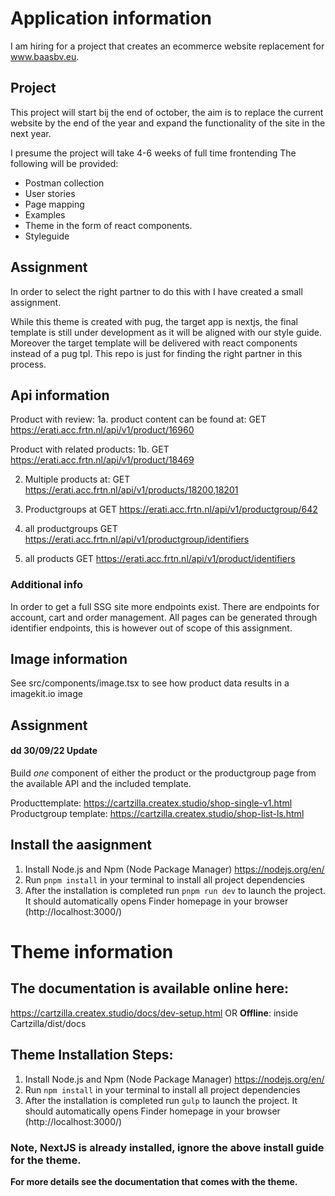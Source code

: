 # Application information

I am hiring for a project that creates an ecommerce website replacement for www.baasbv.eu. 

## Project
This project will start bij the end of october, the aim is to replace the current website by the end of the year and expand the functionality of the site in the next year. 

I presume the project will take 4-6 weeks of full time frontending
The following will be provided:

- Postman collection
- User stories
- Page mapping
- Examples
- Theme in the form of react components.
- Styleguide

## Assignment
In order to select the right partner to do this with I have created a small assignment.

While this theme is created with pug, the target app is nextjs, the final template is still under development as it will be aligned with our style guide. Moreover the target template will be delivered with 
react components instead of a pug tpl. This repo is just for finding the right partner in this process.

## Api information

Product with review:
1a. product content can be found at: GET https://erati.acc.frtn.nl/api/v1/product/16960

Product with related products:
1b. GET https://erati.acc.frtn.nl/api/v1/product/18469

2. Multiple products at: GET https://erati.acc.frtn.nl/api/v1/products/18200,18201
3. Productgroups at GET https://erati.acc.frtn.nl/api/v1/productgroup/642

4. all productgroups GET https://erati.acc.frtn.nl/api/v1/productgroup/identifiers
5. all products GET https://erati.acc.frtn.nl/api/v1/product/identifiers

### Additional info
In order to get a full SSG site more endpoints exist. There are endpoints for account, cart and order management. All pages can be generated through identifier endpoints, this is however out of scope of 
this assignment. 

## Image information
See src/components/image.tsx to see how product data results in a imagekit.io image

## Assignment
#### dd 30/09/22 Update
Build *one* component of either the product or the productgroup page from the available API and the included template.

Producttemplate: https://cartzilla.createx.studio/shop-single-v1.html
Productgroup template: https://cartzilla.createx.studio/shop-list-ls.html


## Install the aasignment
1. Install Node.js and Npm (Node Package Manager)
https://nodejs.org/en/
2. Run `pnpm install` in your terminal to install all project dependencies
3. After the installation is completed run `pnpm run dev` to launch the project. It should automatically opens Finder homepage in your browser (http://localhost:3000/)


# Theme information

## The documentation is available online here:
https://cartzilla.createx.studio/docs/dev-setup.html
OR
**Offline**: inside Cartzilla/dist/docs

## Theme Installation Steps:
1. Install Node.js and Npm (Node Package Manager)
https://nodejs.org/en/
2. Run `npm install` in your terminal to install all project dependencies
3. After the installation is completed run `gulp` to launch the project. It should automatically opens Finder homepage in your browser (http://localhost:3000/)

### Note, NextJS is already installed, ignore the above install guide for the theme.

**For more details see the documentation that comes with the theme.**